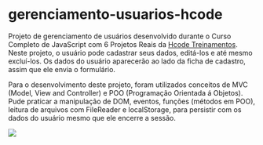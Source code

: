 # gerenciamento-usuarios-hcode
Projeto de gerenciamento de usuários desenvolvido durante o Curso Completo de JavaScript com 6 Projetos Reais da <a href="https://hcode.com.br/">Hcode Treinamentos</a>.
Neste projeto, o usuário pode cadastrar seus dados, editá-los e até mesmo excluí-los. Os dados do usuário aparecerão ao lado da ficha de cadastro, assim que ele envia o formulário.

Para o desenvolvimento deste projeto, foram utilizados conceitos de MVC (Model, View and Controller) e POO (Programação Orientada á Objetos). Pude praticar a manipulação de DOM, eventos, funções (métodos em POO), leitura de arquivos com FileReader e localStorage, para persistir com os dados do usuário mesmo que ele encerre a sessão.

<img src="https://github.com/GabrielLima5/imagens-projetos/blob/main/images/Gerenciamento%20Usu%C3%A1rios%20Hcode.png">
